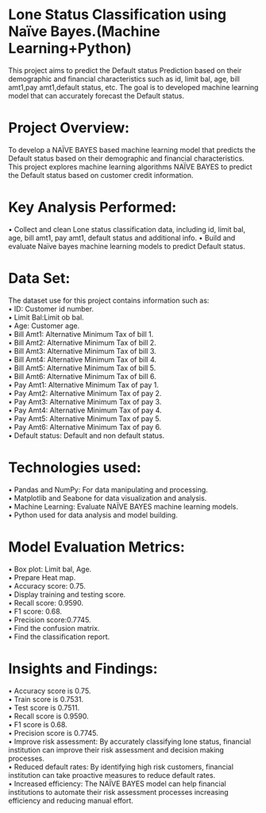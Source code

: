 <h1>Lone Status Classification using Naïve Bayes.(Machine Learning+Python)</h1>

This project aims to predict the Default status Prediction based on their demographic and financial 
characteristics such as id, limit bal, age, bill amt1,pay amt1,default status, etc. The goal is to 
developed machine learning model that can accurately forecast the Default status.

<h1>Project Overview:</h1>
To develop a NAÏVE BAYES based machine learning model that predicts the Default status based on their 
demographic and financial characteristics. This project explores machine learning algorithms NAÏVE BAYES to 
predict the Default status based on customer credit information.

<h1>Key Analysis Performed:</h1>
•	Collect and clean Lone status classification data, including id, limit bal, age, bill amt1, pay amt1, default status and additional info.
•	Build and evaluate Naïve bayes machine learning models to predict Default status.


<h1>Data Set:</h1>

The dataset use for this project contains information such as:<br>
•	ID: Customer id number.<br>
•	Limit Bal:Limit ob bal.<br>
•	Age: Customer age.<br>
•	Bill Amt1: Alternative Minimum Tax of bill 1.<br>
•	Bill Amt2: Alternative Minimum Tax of bill 2.<br>
•	Bill Amt3: Alternative Minimum Tax of bill 3.<br>
•	Bill Amt4: Alternative Minimum Tax of bill 4.<br>
•	Bill Amt5: Alternative Minimum Tax of bill 5.<br>
•	Bill Amt6: Alternative Minimum Tax of bill 6.<br>
•	Pay Amt1: Alternative Minimum Tax of pay 1.<br>
•	Pay Amt2: Alternative Minimum Tax of pay 2.<br>
•	Pay Amt3: Alternative Minimum Tax of pay 3.<br>
•	Pay Amt4: Alternative Minimum Tax of pay 4.<br>
•	Pay Amt5: Alternative Minimum Tax of pay 5.<br>
•	Pay Amt6: Alternative Minimum Tax of pay 6.<br>
•	Default status: Default and non default status.<br>


<h1>Technologies used:</h1>

•	Pandas and NumPy: For data manipulating and processing.<br>
•	Matplotlib and Seabone for data visualization and analysis.<br>
•	Machine Learning: Evaluate NAÏVE BAYES machine learning models.<br>
•	Python used for data analysis and model building.<br>


<h1>Model Evaluation Metrics:</h1>

•	Box plot: Limit bal, Age.<br>
•	Prepare Heat map.<br>
•	Accuracy score: 0.75.<br>
•	Display training and testing score.<br>
•	Recall score: 0.9590.<br>
•	F1 score: 0.68.<br>
•	Precision score:0.7745.<br>
•	Find the confusion matrix.<br>
•	Find the classification report.<br>

<h1>Insights and Findings:</h1>

•	Accuracy score is 0.75.<br>
•	Train score is 0.7531.<br>
•	Test score is 0.7511.<br>
•	Recall score is 0.9590.<br>
•	F1 score is 0.68.<br>
•	Precision score is 0.7745.<br>
•	Improve risk assessment: By accurately classifying lone status, financial institution can improve their risk assessment and 
decision making processes.<br>
•	Reduced default rates: By identifying high risk customers, financial institution can take proactive measures to reduce default rates.<br>
•	Increased efficiency: The NAÏVE BAYES model can help financial institutions to automate their risk assessment processes increasing 
efficiency and reducing manual effort.<br>
